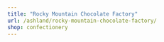 ```yaml
---
title: "Rocky Mountain Chocolate Factory"
url: /ashland/rocky-mountain-chocolate-factory/
shop: confectionery
---
```

